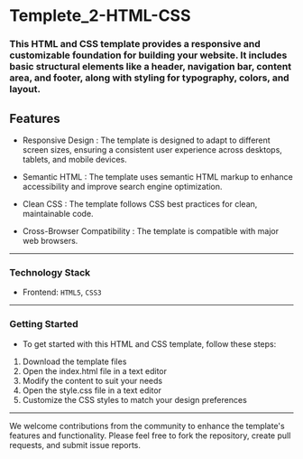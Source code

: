 # Templete_2-HTML-CSS

### This HTML and CSS template provides a responsive and customizable foundation for building your website. It includes basic structural elements like a header, navigation bar, content area, and footer, along with styling for typography, colors, and layout.

## Features

- Responsive Design : The template is designed to adapt to different screen sizes, ensuring a consistent user experience across desktops, tablets, and mobile devices.
- Semantic HTML : The template uses semantic HTML markup to enhance accessibility and improve search engine optimization.
- Clean CSS : The template follows CSS best practices for clean, maintainable code.

- Cross-Browser Compatibility : The template is compatible with major web browsers.

---

### Technology Stack

- Frontend: `HTML5`, `CSS3`

---

### Getting Started

- To get started with this HTML and CSS template, follow these steps:

1. Download the template files
2. Open the index.html file in a text editor
3. Modify the content to suit your needs
4. Open the style.css file in a text editor
5. Customize the CSS styles to match your design preferences

---

We welcome contributions from the community to enhance the template's features and functionality. Please feel free to fork the repository, create pull requests, and submit issue reports.